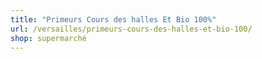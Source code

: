 ```yaml
---
title: "Primeurs Cours des halles Et Bio 100%"
url: /versailles/primeurs-cours-des-halles-et-bio-100/
shop: supermarché
---
```

